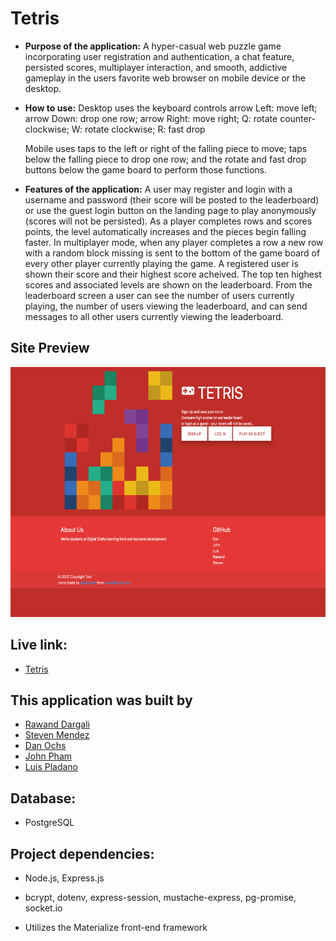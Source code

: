 # Tetris
* **Purpose of the application:**
   A hyper-casual web puzzle game incorporating user registration and authentication, a chat feature, persisted scores, multiplayer interaction, and smooth, addictive gameplay in the users favorite web browser on mobile device or the desktop.

* **How to use:**
   Desktop uses the keyboard controls arrow Left: move left; arrow Down: drop one row; arrow Right: move right; Q: rotate counter-clockwise; W: rotate clockwise; R: fast drop

   Mobile uses taps to the left or right of the falling piece to move; taps below the falling piece to drop one row; and the rotate and fast drop buttons below the game board to perform those functions.

* **Features of the application:**
   A user may register and login with a username and password (their score will be posted to the leaderboard) or use the guest login button on the landing page to play anonymously (scores will not be persisted).  As a player completes rows and scores points, the level automatically increases and the pieces begin falling faster.  In multiplayer mode, when any player completes a row a new row with a random block missing is sent to the bottom of the game board of every other player currently playing the game.  A registered user is shown their score and their highest score acheived.  The top ten highest scores and associated levels are shown on the leaderboard.  From the leaderboard screen a user can see the number of users currently playing, the number of users viewing the leaderboard, and can send messages to all other users currently viewing the leaderboard.

## Site Preview
<img src="tetris_landing.png" height="400px" width="600px">

## Live link:
- [Tetris](https://powerful-ravine-73143.herokuapp.com/)

## This application was built by
- [Rawand Dargali](https://github.com/rdargali)
- [Steven Mendez](https://github.com/blond3d)
- [Dan Ochs](https://github.com/DanOchs99)
- [John Pham](https://github.com/johnpham47)
- [Luis Pladano](https://github.com/LmPladano)

## Database:
- PostgreSQL

## Project dependencies:
- Node.js, Express.js

- bcrypt, dotenv, express-session, mustache-express, pg-promise, socket.io

- Utilizes the Materialize front-end framework


